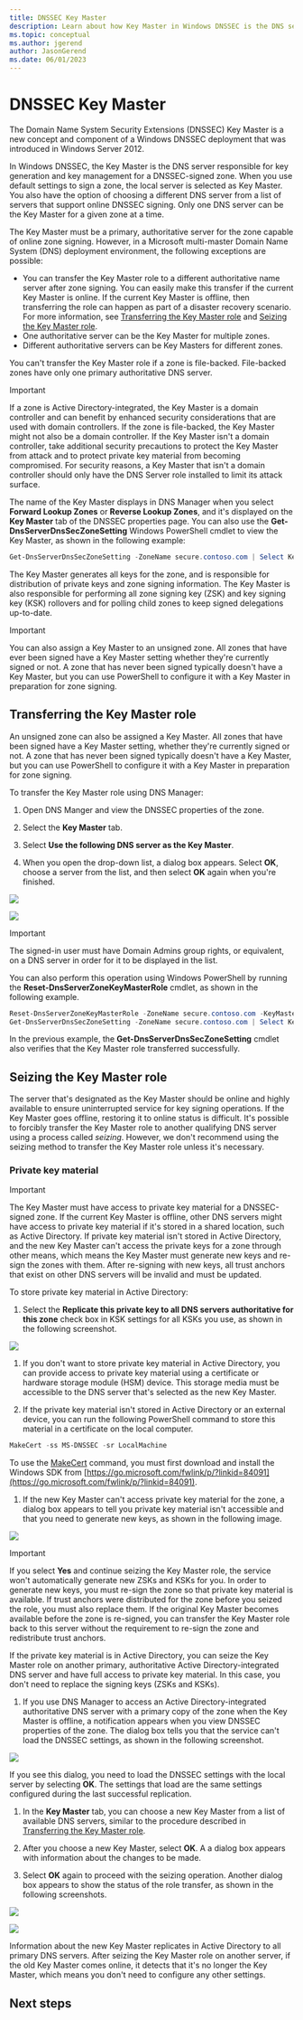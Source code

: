 ```yaml
---
title: DNSSEC Key Master
description: Learn about how Key Master in Windows DNSSEC is the DNS server responsible for key generation and key management for any DNSSEC-signed zone.
ms.topic: conceptual
ms.author: jgerend
author: JasonGerend
ms.date: 06/01/2023
---
```


# DNSSEC Key Master

The Domain Name System Security Extensions (DNSSEC) Key Master is a new concept and component of a Windows DNSSEC deployment that was introduced in Windows Server 2012.

In Windows DNSSEC, the Key Master is the DNS server responsible for key generation and key management for a DNSSEC-signed zone. When you use default settings to sign a zone, the local server is selected as Key Master. You also have the option of choosing a different DNS server from a list of servers that support online DNSSEC signing. Only one DNS server can be the Key Master for a given zone at a time.

The Key Master must be a primary, authoritative server for the zone capable of online zone signing. However, in a Microsoft multi-master Domain Name System (DNS) deployment environment, the following exceptions are possible:

- You can transfer the Key Master role to a different authoritative name server after zone signing. You can easily make this transfer if the current Key Master is online. If the current Key Master is offline, then transferring the role can happen as part of a disaster recovery scenario. For more information, see [Transferring the Key Master role](#transferring-the-key-master-role) and [Seizing the Key Master role](#seizing-the-key-master-role).
- One authoritative server can be the Key Master for multiple zones.
- Different authoritative servers can be Key Masters for different zones.

You can't transfer the Key Master role if a zone is file-backed. File-backed zones have only one primary authoritative DNS server.

> [!IMPORTANT]
> If a zone is Active Directory-integrated, the Key Master is a domain controller and can benefit by enhanced security considerations that are used with domain controllers. If the zone is file-backed, the Key Master might not also be a domain controller. If the Key Master isn't a domain controller, take additional security precautions to protect the Key Master from attack and to protect private key material from becoming compromised. For security reasons, a Key Master that isn't a domain controller should only have the DNS Server role installed to limit its attack surface.

The name of the Key Master displays in DNS Manager when you select **Forward Lookup Zones** or **Reverse Lookup Zones**, and it's displayed on the **Key Master** tab of the DNSSEC properties page. You can also use the **Get-DnsServerDnsSecZoneSetting** Windows PowerShell cmdlet to view the Key Master, as shown in the following example:

```powershell
Get-DnsServerDnsSecZoneSetting -ZoneName secure.contoso.com | Select KeyMasterServer
```

The Key Master generates all keys for the zone, and is responsible for distribution of private keys and zone signing information. The Key Master is also responsible for performing all zone signing key (ZSK) and key signing key (KSK) rollovers and for polling child zones to keep signed delegations up-to-date.

> [!IMPORTANT]
> You can also assign a Key Master to an unsigned zone. All zones that have ever been signed have a Key Master setting whether they're currently signed or not. A zone that has never been signed typically doesn't have a Key Master, but you can use PowerShell to configure it with a Key Master in preparation for zone signing.

## Transferring the Key Master role

An unsigned zone can also be assigned a Key Master. All zones that have been signed have a Key Master setting, whether they're currently signed or not. A zone that has never been signed typically doesn't have a Key Master, but you can use PowerShell to configure it with a Key Master in preparation for zone signing.

To transfer the Key Master role using DNS Manager:

1. Open DNS Manger and view the DNSSEC properties of the zone.

1. Select the **Key Master** tab.

1. Select **Use the following DNS server as the Key Master**.

1. When you open the drop-down list, a dialog box appears. Select **OK**, choose a server from the list, and then select **OK** again when you're finished.

<!--These images need to be saved to a media folder in this repo and follow the image formatting guidelines in the contributor guide. They also must have alt text.-->

![](RackMultipart20230503-1-ivry2q_html_a2e44bbb5acf0683.png)

![](RackMultipart20230503-1-ivry2q_html_5978b18cedefcd2f.png)

> [!IMPORTANT]
> The signed-in user must have Domain Admins group rights, or equivalent, on a DNS server in order for it to be displayed in the list.

You can also perform this operation using Windows PowerShell by running the **Reset-DnsServerZoneKeyMasterRole** cmdlet, as shown in the following example.

```powershell
Reset-DnsServerZoneKeyMasterRole -ZoneName secure.contoso.com -KeyMasterServer dc2.contoso.com -force
Get-DnsServerDnsSecZoneSetting -ZoneName secure.contoso.com | Select KeyMasterServer
```

In the previous example, the **Get-DnsServerDnsSecZoneSetting** cmdlet also verifies that the Key Master role transferred successfully.

## Seizing the Key Master role

The server that's designated as the Key Master should be online and highly available to ensure uninterrupted service for key signing operations. If the Key Master goes offline, restoring it to online status is difficult. It's possible to forcibly transfer the Key Master role to another qualifying DNS server using a process called *seizing*. However, we don't recommend using the seizing method to transfer the Key Master role unless it's necessary.

### Private key material

> [!IMPORTANT]
> The Key Master must have access to private key material for a DNSSEC-signed zone. If the current Key Master is offline, other DNS servers might have access to private key material if it's stored in a shared location, such as Active Directory. If private key material isn't stored in Active Directory, and the new Key Master can't access the private keys for a zone through other means, which means the Key Master must generate new keys and re-sign the zones with them. After re-signing with new keys, all trust anchors that exist on other DNS servers will be invalid and must be updated.

To store private key material in Active Directory:

1. Select the **Replicate this private key to all DNS servers authoritative for this zone** check box in KSK settings for all KSKs you use, as shown in the following screenshot.

  <!--Images must be saved to a media folder in this repo and follow the image formatting guidelines in the contributor guide. They also must have alt text.-->

  ![](RackMultipart20230503-1-ivry2q_html_d967ceef7a4ec266.png) 

1. If you don't want to store private key material in Active Directory, you can provide access to private key material using a certificate or hardware storage module (HSM) device. This storage media must be accessible to the DNS server that's selected as the new Key Master.

1. If the private key material isn't stored in Active Directory or an external device, you can run the following PowerShell command to store this material in a certificate on the local computer.

  ```powershell
  MakeCert -ss MS-DNSSEC -sr LocalMachine
  ```

  To use the [MakeCert](https://msdn.microsoft.com/library/windows/desktop/aa386968.aspx) command, you must first download and install the Windows SDK from [https://go.microsoft.com/fwlink/p/?linkid=84091](https://go.microsoft.com/fwlink/p/?linkid=84091).

1. If the new Key Master can't access private key material for the zone, a dialog box appears to tell you private key material isn't accessible and that you need to generate new keys, as shown in the following image.

  <!--Images must be saved to a media folder in this repo and follow the image formatting guidelines in the contributor guide. They also must have alt text.-->

  ![](RackMultipart20230503-1-ivry2q_html_d092dac40daf0fb7.png)

  > [!IMPORTANT]
  > If you select **Yes** and continue seizing the Key Master role, the service won't automatically generate new ZSKs and KSKs for you. In order to generate new keys, you must re-sign the zone so that private key material is available. If trust anchors were distributed for the zone before you seized the role, you must also replace them. If the original Key Master becomes available before the zone is re-signed, you can transfer the Key Master role back to this server without the requirement to re-sign the zone and redistribute trust anchors.

  If the private key material is in Active Directory, you can seize the Key Master role on another primary, authoritative Active Directory-integrated DNS server and have full access to private key material. In this case, you don't need to replace the signing keys (ZSKs and KSKs).

1. If you use DNS Manager to access an Active Directory-integrated authoritative DNS server with a primary copy of the zone when the Key Master is offline, a notification appears when you view DNSSEC properties of the zone. The dialog box tells you that the service can't load the DNSSEC settings, as shown in the following screenshot.

  <!--Images must be saved to a media folder in this repo and follow the image formatting guidelines in the contributor guide. They also must have alt text.-->

  ![](RackMultipart20230503-1-ivry2q_html_3ce7c487e3eb9ba1.png)

  If you see this dialog, you need to load the DNSSEC settings with the local server by selecting **OK**. The settings that load are the same settings configured during the last successful replication.

1. In the **Key Master** tab, you can choose a new Key Master from a list of available DNS servers, similar to the procedure described in [Transferring the Key Master role](#transferring-the-key-master-role).

1. After you choose a new Key Master, select **OK**. A a dialog box appears with information about the changes to be made.

1. Select **OK** again to proceed with the seizing operation. Another dialog box appears to show the status of the role transfer, as shown in the following screenshots.

  <!--Images must be saved to a media folder in this repo and follow the image formatting guidelines in the contributor guide. They also must have alt text.-->

  ![](RackMultipart20230503-1-ivry2q_html_f1825d7cc6d3626d.png)

  ![](RackMultipart20230503-1-ivry2q_html_3cf61127949b5a69.png)

Information about the new Key Master replicates in Active Directory to all primary DNS servers. After seizing the Key Master role on another server, if the old Key Master comes online, it detects that it's no longer the Key Master, which means you don't need to configure any other settings.

## Next steps

<!--Did you forget to put something here?--->
